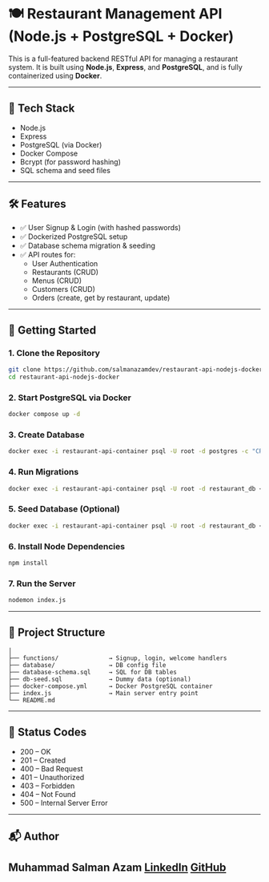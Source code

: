 # 🍽️ Restaurant Management API (Node.js + PostgreSQL + Docker)

This is a full-featured backend RESTful API for managing a restaurant system. It is built using **Node.js**, **Express**, and **PostgreSQL**, and is fully containerized using **Docker**.

---

## 🔧 Tech Stack

- Node.js
- Express
- PostgreSQL (via Docker)
- Docker Compose
- Bcrypt (for password hashing)
- SQL schema and seed files

---

## 🛠️ Features

- ✅ User Signup & Login (with hashed passwords)
- ✅ Dockerized PostgreSQL setup
- ✅ Database schema migration & seeding
- ✅ API routes for:
  - User Authentication
  - Restaurants (CRUD)
  - Menus (CRUD)
  - Customers (CRUD)
  - Orders (create, get by restaurant, update)

---

## 🚀 Getting Started

### 1. Clone the Repository

```bash
git clone https://github.com/salmanazamdev/restaurant-api-nodejs-docker.git
cd restaurant-api-nodejs-docker
````

### 2. Start PostgreSQL via Docker

```bash
docker compose up -d
```

### 3. Create Database

```bash
docker exec -i restaurant-api-container psql -U root -d postgres -c "CREATE DATABASE restaurant_db;"
```

### 4. Run Migrations

```bash
docker exec -i restaurant-api-container psql -U root -d restaurant_db < database-schema.sql
```

### 5. Seed Database (Optional)

```bash
docker exec -i restaurant-api-container psql -U root -d restaurant_db < db-seed.sql
```

### 6. Install Node Dependencies

```bash
npm install
```

### 7. Run the Server

```bash
nodemon index.js
```

---

## 📂 Project Structure

```
│
├── functions/              → Signup, login, welcome handlers
├── database/               → DB config file
├── database-schema.sql     → SQL for DB tables
├── db-seed.sql             → Dummy data (optional)
├── docker-compose.yml      → Docker PostgreSQL container
├── index.js                → Main server entry point
└── README.md
```

---

## 🔐 Status Codes

* 200 – OK
* 201 – Created
* 400 – Bad Request
* 401 – Unauthorized
* 403 – Forbidden
* 404 – Not Found
* 500 – Internal Server Error

---

## 📬 Author

Muhammad Salman Azam
[LinkedIn](https://www.linkedin.com/in/salmanazamdev/)
[GitHub](https://github.com/salmanazamdev)
---